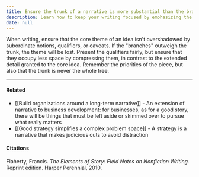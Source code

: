 ```yaml
---
title: Ensure the trunk of a narrative is more substantial than the branches
description: Learn how to keep your writing focused by emphasizing the main idea over qualifiers and details, ensuring your core theme remains clear and compelling.
date: null
---
```


When writing, ensure that the core theme of an idea isn't overshadowed by subordinate notions, qualifiers, or caveats. If the "branches" outweigh the trunk, the theme will be lost. Present the qualifiers fairly, but ensure that they occupy less space by compressing them, in contrast to the extended detail granted to the core idea. Remember the priorities of the piece, but also that the trunk is never the whole tree.

---

#### Related

- [[Build organizations around a long-term narrative]] - An extension of narrative to business development: for businesses, as for a good story, there will be things that must be left aside or skimmed over to pursue what really matters
- [[Good strategy simplifies a complex problem space]] - A strategy is a narrative that makes judicious cuts to avoid distraction

#### Citations

Flaherty, Francis. _The Elements of Story: Field Notes on Nonfiction Writing._ Reprint edition. Harper Perennial, 2010.

